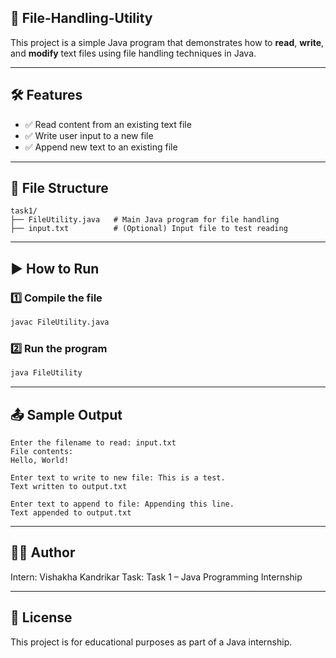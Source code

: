 ## 📁 File-Handling-Utility

This project is a simple Java program that demonstrates how to **read**, **write**, and **modify** text files using file handling techniques in Java.

---

## 🛠 Features

- ✅ Read content from an existing text file
- ✅ Write user input to a new file
- ✅ Append new text to an existing file

---

## 📁 File Structure

```
task1/
├── FileUtility.java   # Main Java program for file handling
├── input.txt          # (Optional) Input file to test reading
```

---

## ▶️ How to Run

### 1️⃣ Compile the file
```bash
javac FileUtility.java
```

### 2️⃣ Run the program
```bash
java FileUtility
```

---

## 📤 Sample Output

```
Enter the filename to read: input.txt
File contents:
Hello, World!

Enter text to write to new file: This is a test.
Text written to output.txt

Enter text to append to file: Appending this line.
Text appended to output.txt
```

---

## 🧑‍💻 Author

Intern: Vishakha Kandrikar
Task: Task 1 – Java Programming Internship

---

## 📜 License

This project is for educational purposes as part of a Java internship.
